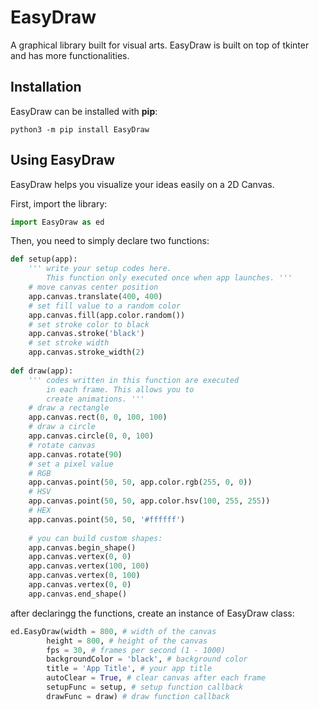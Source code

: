 # EasyDraw
A graphical library built for visual arts. EasyDraw is built on top of tkinter and has more functionalities.


## Installation
EasyDraw can be installed with **pip**:

`python3 -m pip install EasyDraw`


## Using EasyDraw
EasyDraw helps you visualize your ideas easily on a 2D Canvas.

First, import the library:

```python
import EasyDraw as ed
```

Then, you need to simply declare two functions:

```python
def setup(app):
    ''' write your setup codes here. 
        This function only executed once when app launches. '''
    # move canvas center position
    app.canvas.translate(400, 400)
    # set fill value to a random color
    app.canvas.fill(app.color.random())
    # set stroke color to black
    app.canvas.stroke('black')
    # set stroke width
    app.canvas.stroke_width(2)
    
def draw(app):
    ''' codes written in this function are executed
        in each frame. This allows you to 
        create animations. '''
    # draw a rectangle
    app.canvas.rect(0, 0, 100, 100)
    # draw a circle
    app.canvas.circle(0, 0, 100)
    # rotate canvas
    app.canvas.rotate(90)
    # set a pixel value
    # RGB
    app.canvas.point(50, 50, app.color.rgb(255, 0, 0))
    # HSV
    app.canvas.point(50, 50, app.color.hsv(100, 255, 255))
    # HEX
    app.canvas.point(50, 50, '#ffffff')
    
    # you can build custom shapes:
    app.canvas.begin_shape()
    app.canvas.vertex(0, 0)
    app.canvas.vertex(100, 100)
    app.canvas.vertex(0, 100)
    app.canvas.vertex(0, 0)
    app.canvas.end_shape()
```

after declaringg the functions, create an instance of EasyDraw class:

```python
ed.EasyDraw(width = 800, # width of the canvas
        height = 800, # height of the canvas
        fps = 30, # frames per second (1 - 1000)
        backgroundColor = 'black', # background color 
        title = 'App Title', # your app title
        autoClear = True, # clear canvas after each frame
        setupFunc = setup, # setup function callback
        drawFunc = draw) # draw function callback
```
